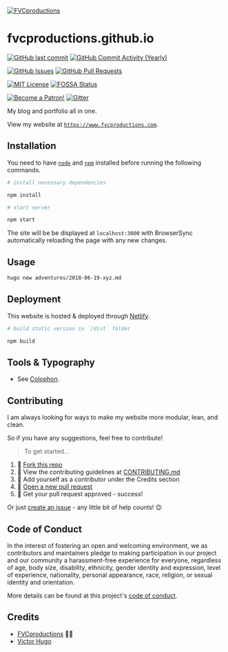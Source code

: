 [![FVCproductions](https://avatars1.githubusercontent.com/u/4284691?v=3&s=200)](http://fvcproductions.com)

# fvcproductions.github.io

[![GitHub last commit](https://img.shields.io/github/last-commit/fvcproductions/fvcproductions.github.io.svg)](https://github.com/fvcproductions/fvcproductions.github.io/commits/production) [![GitHub Commit Activity (Yearly)](https://img.shields.io/github/commit-activity/y/fvcproductions/fvcproductions.github.io.svg)](https://github.com/fvcproductions/fvcproductions.github.io/commits/production)

[![GitHub Issues](https://img.shields.io/github/issues/fvcproductions/fvcproductions.github.io.svg)](https://github.com/fvcproductions/fvcproductions.github.io/issues) [![GitHub Pull Requests](https://img.shields.io/github/issues-pr/fvcproductions/fvcproductions.github.io.svg)](https://github.com/fvcproductions/fvcproductions.github.io/pulls)

[![MIT License](https://img.shields.io/github/license/fvcproductions/fvcproductions.github.io.svg)](http://badges.mit-license.org) [![FOSSA Status](https://app.fossa.io/api/projects/git%2Bgithub.com%2Ffvcproductions%2Ffvcproductions.github.io.svg?type=shield)](https://app.fossa.io/projects/git%2Bgithub.com%2Ffvcproductions%2Ffvcproductions.github.io?ref=badge_shield)

[![Become a Patron!](https://img.shields.io/badge/Patreon-Become%20a%20Patron!-orange.svg)](https://www.patreon.com/fvcproductions) [![Gitter](https://img.shields.io/gitter/room/fvcproductions/Lobby.svg)](https://gitter.im/fvcproductions/Lobby)

My blog and portfolio all in one.

View my website at [`https://www.fvcproductions.com`](https://www.fvcproductions.com).

## Installation

You need to have [`node`](https://nodejs.org/en/download/) and [`npm`](https://www.npmjs.com/get-npm) installed before running the following commands.

```bash
# install necessary dependencies

npm install

# start server

npm start
```

The site will be be displayed at `localhost:3000` with BrowserSync automatically reloading the page with any new changes.

## Usage

```bash
hugo new adventures/2018-06-19-xyz.md
```

## Deployment

This website is hosted & deployed through [Netlify](https://www.netlify.com/).

```bash
# build static version in `/dist` folder

npm build
```

## Tools & Typography

- See [Colophon](https://www.fvcproductions.com/colophon).

## Contributing

I am always looking for ways to make my website more modular, lean, and clean.

So if you have any suggestions, feel free to contribute!

> To get started...

1.  🍴 [Fork this repo](https://github.com/fvcproductions/fvcproductions.github.io#fork-destination-box)
2.  🔨 View the contributing guidelines at [CONTRIBUTING.md](.github/CONTRIBUTING.md)
3.  👥 Add yourself as a contributor under the Credits section
4.  🔧 [Open a new pull request](https://github.com/fvcproductions/fvcproductions.github.io/compare)
5.  🎉 Get your pull request approved - success!

Or just [create an issue](https://github.com/fvcproductions/fvcproductions.github.io/issues) - any little bit of help counts! 😊

## Code of Conduct

In the interest of fostering an open and welcoming environment, we as contributors and maintainers pledge to making participation in our project and our community a harassment-free experience for everyone, regardless of age, body size, disability, ethnicity, gender identity and expression, level of experience, nationality, personal appearance, race, religion, or sexual identity and orientation.

More details can be found at this project's [code of conduct](.github/CODE_OF_CONDUCT.md).

## Credits

- [FVCproductions](https://github.com/fvcproductions) 🍓🍫
- [Victor Hugo](https://github.com/netlify/victor-hugo)
